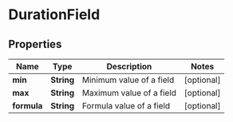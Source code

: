 

# DurationField

## Properties

Name | Type | Description | Notes
------------ | ------------- | ------------- | -------------
**min** | **String** | Minimum value of a field |  [optional]
**max** | **String** | Maximum value of a field |  [optional]
**formula** | **String** | Formula value of a field |  [optional]




